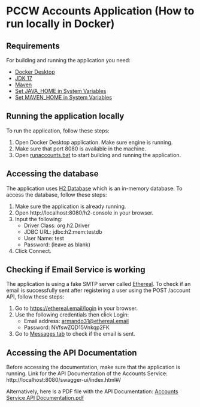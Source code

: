 # PCCW Accounts Application (How to run locally in Docker)

## Requirements

For building and running the application you need:


- [Docker Desktop](https://docs.docker.com/desktop/install/windows-install/)
- [JDK 17](https://www.oracle.com/java/technologies/javase/jdk17-archive-downloads.html)
- [Maven](https://maven.apache.org/download.cgi)
- [Set JAVA_HOME in System Variables](https://javatutorial.net/set-java-home-windows-10/)
- [Set MAVEN_HOME in System Variables](https://www.qamadness.com/knowledge-base/how-to-install-maven-and-configure-environment-variables/)

## Running the application locally

To run the application, follow these steps:

1. Open Docker Desktop application. Make sure engine is running.
2. Make sure that port 8080 is available in the machine.
3. Open [runaccounts.bat](runaccounts.bat) to start building and running the application.

## Accessing the database

The application uses [H2 Database](https://www.h2database.com/) which is an in-memory database.
To access the database, follow these steps:

1. Make sure the application is already running.
2. Open http://localhost:8080/h2-console in your browser.
3. Input the following:
   * Driver Class: org.h2.Driver
   * JDBC URL: jdbc:h2:mem:testdb
   * User Name: test
   * Password: (leave as blank)
4. Click Connect.

## Checking if Email Service is working

The application is using a fake SMTP server called [Ethereal](https://ethereal.email/).
To check if an email is successfully sent after registering a user using the POST /account API, follow these steps:

1. Go to https://ethereal.email/login in your browser.
2. Use the following credentials then click Login:
   * Email address: armando31@ethereal.email
   * Password: NVfswZQD15Vnkqp2FK
3. Go to [Messages tab](https://ethereal.email/messages) to check if the email is sent.

## Accessing the API Documentation

Before accessing the documentation, make sure that the application is running.
Link for the API Documentation of the Accounts Service: http://localhost:8080/swagger-ui/index.html#/

Alternatively, here is a PDF file with the API Documentation: [Accounts Service API Documentation.pdf](Accounts%20Service%20API%20Documentation.pdf)